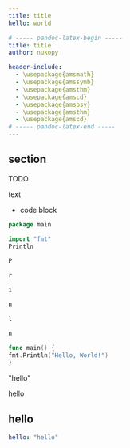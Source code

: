 ```yaml
---
title: title
hello: world

# ----- pandoc-latex-begin -----
title: title
author: nukopy

header-include:
  - \usepackage{amsmath}
  - \usepackage{amssymb}
  - \usepackage{amsthm}
  - \usepackage{amscd}
  - \usepackage{amsbsy}
  - \usepackage{amsthm}
  - \usepackage{amscd}
# ----- pandoc-latex-end -----
---
```


## section

TODO

text

- code block

```go
package main

import "fmt"
Println

P

r

i

n

l

n

func main() {
fmt.Println("Hello, World!")
}
```

"hello"

hello

## hello

```yml
hello: "hello"
```
